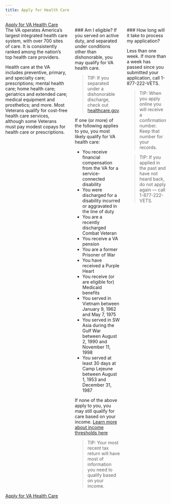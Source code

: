 ```yaml
---
title: Apply for Health Care
---
```


<div class="main" role="main" markdown="0">

<div class="va-action-bar--header">
  <div class="row">
    <div class="small-12 columns">
      <a class="usa-button-primary va-button-primary" href="#">Apply for VA Health Care</a>
    </div>
  </div>
</div>

<div class="section one" markdown="0">



<div class="primary" markdown="0">
<div class="row" markdown="0">
<div class="small-12 columns usa-content" markdown="1">
<div markdown="1">
The VA operates America’s largest integrated health care system, with over 700 sites of care. It is consistently ranked among the nation’s top health care providers.

Health care at the VA includes preventive, primary, and specialty care; prescriptions; mental health care; home health care; geriatrics and extended care; medical equipment and prosthetics; and more. Most Veterans qualify for cost-free health care services, although some Veterans must pay modest copays for health care or prescriptions.
</div>
<div class="call-out" markdown="1">
### Am I eligible?
If you served on active duty, and separated under conditions other than dishonorable, you may qualify for VA health care.

> TIP: If you separated under a dishonorable discharge, check out [healthcare.gov](https://www.healthcare.gov/).

If one (or more) of the following applies to you, you most likely qualify for VA health care:

- You receive financial compensation from the VA for a service-connected disability
- You were discharged for a disability incurred or aggravated in the line of duty
- You are a recently discharged Combat Veteran
- You receive a VA pension
- You are a former Prisoner of War
- You have received a Purple Heart
- You receive (or are eligible for) Medicaid benefits
- You served in Vietnam between January 9, 1962 and May 7, 1975
- You served in SW Asia during the Gulf War between August 2, 1990 and November 11, 1998
- You served at least 30 days at Camp Lejeune between August 1, 1953 and December 31, 1987

If none of the above apply to you, you may still qualify for care based on your income. [Learn more about income thresholds here](#)
<br/>

> TIP: Your most recent tax return will have most of information you need to qualify based on your income.
</div>
<div markdown="1">
### How long will it take to process my application?

Less than one week. If more than a week has passed since you submitted your application, call 1-877-222-VETS.

> TIP: When you apply online you will receive a confirmation number. Keep that number for your records.

> TIP: If you applied in the past and have not heard back, do not apply again — call 1-877-222-VETS.

</div>


</div>

</div>
</div>

<div class="va-action-bar--footer va-action-bar--start" markdown="0">
<div class="row" markdown="0">
<div class="small-12 columns" markdown="0">
<a class="usa-button-primary va-button-primary" href="#">Apply for VA Health Care</a>
</div>
</div>
</div>